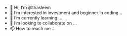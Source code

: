 - 👋 Hi, I’m @thasleem
- 👀 I’m interested in investment and beginner in coding...
- 🌱 I’m currently learning ...
- 💞️ I’m looking to collaborate on ...
- 📫 How to reach me ...

<!---
thasleem55/thasleem55 is a ✨ special ✨ repository because its `README.md` (this file) appears on your GitHub profile.
You can click the Preview link to take a look at your changes.
--->
